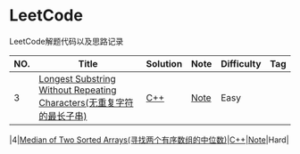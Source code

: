 LeetCode
========

LeetCode解题代码以及思路记录

|NO.|Title|Solution|Note|Difficulty|Tag|
|---|-----|--------|----|----------|---|
|3|[Longest Substring Without Repeating Characters(无重复字符的最长子串)](https://leetcode-cn.com/problems/longest-substring-without-repeating-characters/)|[C++](solution/003.Longest%20Substring%20Without%20Repeating%20Characters/main.cpp)|[Note](solution/003.Longest%20Substring%20Without%20Repeating%20Characters/README.md)|Easy|

|4|[Median of Two Sorted Arrays(寻找两个有序数组的中位数)](https://leetcode-cn.com/problems/median-of-two-sorted-arrays/)|[C++](solution/004.Median%20of%20Two%20Sorted%20Arrays/main.cpp)|[Note](solution/004.Median%20of%20Two%20Sorted%20Arrays/README.md)|Hard|